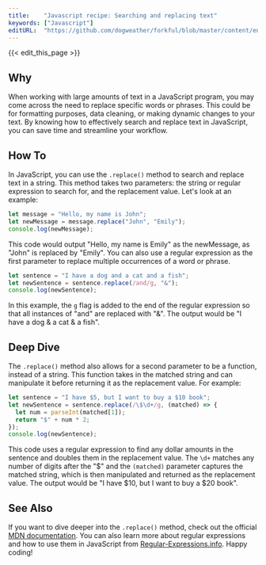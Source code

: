 ```yaml
---
title:    "Javascript recipe: Searching and replacing text"
keywords: ["Javascript"]
editURL:  "https://github.com/dogweather/forkful/blob/master/content/en/javascript/searching-and-replacing-text.md"
---
```


{{< edit_this_page >}}

## Why

When working with large amounts of text in a JavaScript program, you may come across the need to replace specific words or phrases. This could be for formatting purposes, data cleaning, or making dynamic changes to your text. By knowing how to effectively search and replace text in JavaScript, you can save time and streamline your workflow.

## How To

In JavaScript, you can use the `.replace()` method to search and replace text in a string. This method takes two parameters: the string or regular expression to search for, and the replacement value. Let's look at an example:

```javascript
let message = "Hello, my name is John";
let newMessage = message.replace("John", "Emily");
console.log(newMessage);
```

This code would output "Hello, my name is Emily" as the newMessage, as "John" is replaced by "Emily". You can also use a regular expression as the first parameter to replace multiple occurrences of a word or phrase.

```javascript
let sentence = "I have a dog and a cat and a fish";
let newSentence = sentence.replace(/and/g, "&");
console.log(newSentence);
```

In this example, the `g` flag is added to the end of the regular expression so that all instances of "and" are replaced with "&". The output would be "I have a dog & a cat & a fish". 

## Deep Dive

The `.replace()` method also allows for a second parameter to be a function, instead of a string. This function takes in the matched string and can manipulate it before returning it as the replacement value. For example:

```javascript
let sentence = "I have $5, but I want to buy a $10 book";
let newSentence = sentence.replace(/\$\d+/g, (matched) => {
  let num = parseInt(matched[1]);
  return "$" + num * 2;
});
console.log(newSentence);
```

This code uses a regular expression to find any dollar amounts in the sentence and doubles them in the replacement value. The `\d+` matches any number of digits after the "$" and the `(matched)` parameter captures the matched string, which is then manipulated and returned as the replacement value. The output would be "I have $10, but I want to buy a $20 book".

## See Also

If you want to dive deeper into the `.replace()` method, check out the official [MDN documentation](https://developer.mozilla.org/en-US/docs/Web/JavaScript/Reference/Global_Objects/String/replace). You can also learn more about regular expressions and how to use them in JavaScript from [Regular-Expressions.info](https://www.regular-expressions.info/javascript.html). Happy coding!